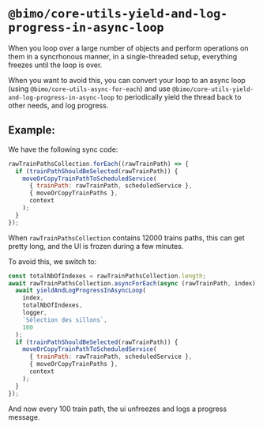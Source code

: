 # `@bimo/core-utils-yield-and-log-progress-in-async-loop`

When you loop over a large number of objects and perform operations on them in a syncrhonous manner, in a single-threaded setup, everything freezes until the loop is over.

When you want to avoid this, you can convert your loop to an async loop (using `@bimo/core-utils-async-for-each`) and use `@bimo/core-utils-yield-and-log-progress-in-async-loop` to periodically yield the thread back to other needs, and log progress.

## Example:

We have the following sync code:

```javascript
rawTrainPathsCollection.forEach((rawTrainPath) => {
  if (trainPathShouldBeSelected(rawTrainPath)) {
    moveOrCopyTrainPathToScheduledService(
      { trainPath: rawTrainPath, scheduledService },
      { moveOrCopyTrainPaths },
      context
    );
  }
});
```

When `rawTrainPathsCollection` contains 12000 trains paths, this can get pretty long, and the UI is frozen during a few minutes.

To avoid this, we switch to:

```javascript
const totalNbOfIndexes = rawTrainPathsCollection.length;
await rawTrainPathsCollection.asyncForEach(async (rawTrainPath, index) => {
  await yieldAndLogProgressInAsyncLoop(
    index,
    totalNbOfIndexes,
    logger,
    `Sélection des sillons`,
    100
  );
  if (trainPathShouldBeSelected(rawTrainPath)) {
    moveOrCopyTrainPathToScheduledService(
      { trainPath: rawTrainPath, scheduledService },
      { moveOrCopyTrainPaths },
      context
    );
  }
});
```

And now every 100 train path, the ui unfreezes and logs a progress message.
